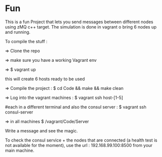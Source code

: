 # Fun
This is a fun Project that lets you send messages between different nodes using zMQ c++ target.
The simulation is done in vagrant o bring 6 nodes up and running.



To compile the stuff :
  
  => Clone the repo
  
  => make sure you have a working Vagrant env
  
  => $ vagrant up 

this will create 6 hosts ready to be used
  
  => Compile the project : $ cd Code && make && make clean 
  
  => Log into the vagrant machines : $ vagrant ssh host-[1-5] 

#each in a different terminal and also the consul server : $ vagrant ssh consul-server

  => in all machines  $  /vagrant/Code/Server
  
  Write a message and see the magic.
 
 
 To check the consul service + the nodes that are connected (a health test is not available for the moment), use the url : 192.168.99.100:8500 from your main machine.
